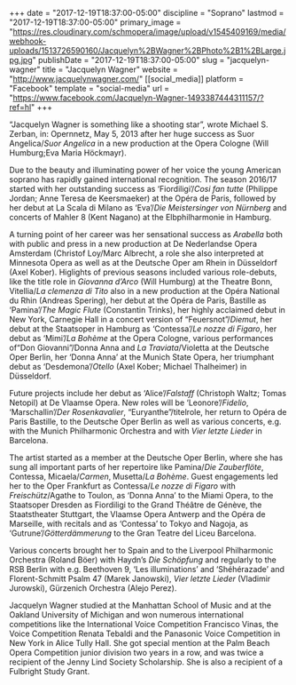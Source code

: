 +++
date = "2017-12-19T18:37:00-05:00"
discipline = "Soprano"
lastmod = "2017-12-19T18:37:00-05:00"
primary_image = "https://res.cloudinary.com/schmopera/image/upload/v1545409169/media/webhook-uploads/1513726590160/Jacquelyn%2BWagner%2BPhoto%2B1%2BLarge.jpg.jpg"
publishDate = "2017-12-19T18:37:00-05:00"
slug = "jacquelyn-wagner"
title = "Jacquelyn Wagner"
website = "http://www.jacquelynwagner.com/"
[[social_media]]
platform = "Facebook"
template = "social-media"
url = "https://www.facebook.com/Jacquelyn-Wagner-1493387444311157/?ref=hl"
+++

“Jacquelyn Wagner is something like a shooting star”, wrote Michael S. Zerban, in: Opernnetz, May 5, 2013 after her huge success as Suor Angelica/*Suor Angelica* in a new production at the Opera Cologne (Will Humburg;Eva Maria Höckmayr). 

Due to the beauty and illuminating power of her voice the young American soprano has rapidly gained international recognition. The season 2016/17 started with her outstanding success as ‘Fiordiligi’/*Cosi fan tutte* (Philippe Jordan; Anne Teresa de Keersmaeker) at the Opéra de Paris, followed by her debut at La Scala di Milano as ‘Eva’/*Die Meistersinger von Nürnberg* and concerts of Mahler 8 (Kent Nagano) at the Elbphilharmonie in Hamburg. 

A turning point of her career was her sensational success as *Arabella* both with public and press in a new production at De Nederlandse Opera Amsterdam (Christof Loy/Marc Albrecht, a role she also interpreted at Minnesota Opera as well as at the Deutsche Oper am Rhein in Düsseldorf (Axel Kober). Higlights of previous seasons included various role-debuts, like the title role in *Giovanna d’Arco* (Will Humburg) at the Theatre Bonn, Vitellia/*La clemenza di Tito* also in a new production at the Opéra National du Rhin (Andreas Spering), her debut at the Opéra de Paris, Bastille as ‘Pamina’/*The Magic Flute* (Constantin Trinks), her highly acclaimed debut in New York, Carnegie Hall in a concert version of “Feuersnot”/*Diemut*, her debut at the Staatsoper in Hamburg as ‘Contessa’/*Le nozze di Figaro*, her debut as ‘Mimi’/*La Bohème* at the Opera Cologne, various performances of“Don Giovanni”/Donna Anna and *La Traviata*/Violetta at the Deutsche Oper Berlin, her ‘Donna Anna’ at the Munich State Opera, her triumphant debut as ‘Desdemona’/*Otello* (Axel Kober; Michael Thalheimer) in Düsseldorf.

Future projects include her debut as ‘Alice’/*Falstaff* (Christoph Waltz; Tomas Netopil) at De Vlaamse Opera. New roles will be ‘Leonore’/*Fidelio*, ‘Marschallin’/*Der Rosenkavalier*, “Euryanthe”/titelrole, her return to Opéra de Paris Bastille, to the Deutsche Oper Berlin as well as various concerts, e.g. with the Munich Philharmonic Orchestra and with *Vier letzte Lieder* in Barcelona.

The artist started as a member at the Deutsche Oper Berlin, where she has sung all important parts of her repertoire like Pamina/*Die Zauberflöte*, Contessa, Micaela/*Carmen*‚ Musetta/*La Bohème*. Guest engagements led her to the Oper Frankfurt as Contessa/*Le nozze di Figaro* with *Freischütz*/Agathe to Toulon, as ‘Donna Anna’  to the Miami Opera, to the Staatsoper Dresden as Fiordiligi to the Grand Théâtre de Génève, the Staatstheater Stuttgart, the Vlaamse Opera Antwerp and the Opéra de Marseille, with recitals and as ‘Contessa’ to Tokyo and Nagoja, as ‘Gutrune’/*Götterdämmerung* to the Gran Teatre del Liceu Barcelona. 

Various concerts brought her to Spain and to the Liverpool Philharmonic Orchestra (Roland Böer) with Haydn’s *Die Schöpfung* and regularly to the RSB Berlin with e.g. Beethoven 9, ‘Les illuminations’ and ‘Shéhérazade’ and Florent-Schmitt Psalm 47 (Marek Janowski), *Vier letzte Lieder* (Vladimir Jurowski), Gürzenich Orchestra (Alejo Perez).

Jacquelyn Wagner studied at the Manhattan School of Music and at the Oakland University of Michigan and won numerous international competitions like the International Voice Competition Francisco Vinas, the Voice Competition Renata Tebaldi and the Panasonic Voice Competition in New York in Alice Tully Hall. She got special mention at the Palm Beach Opera Competition junior division two years in a row, and was twice a recipient of the Jenny Lind Society Scholarship. She is also a recipient of a Fulbright Study Grant. 
